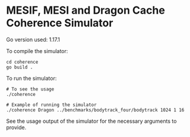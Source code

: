 # MESIF, MESI and Dragon Cache Coherence Simulator
Go version used: 1.17.1

To compile the simulator:
```
cd coherence
go build . 
```

To run the simulator:
```
# To see the usage
./coherence

# Example of running the simulator
./coherence Dragon ../benchmarks/bodytrack_four/bodytrack 1024 1 16
```

See the usage output of the simulator for the necessary arguments to provide.